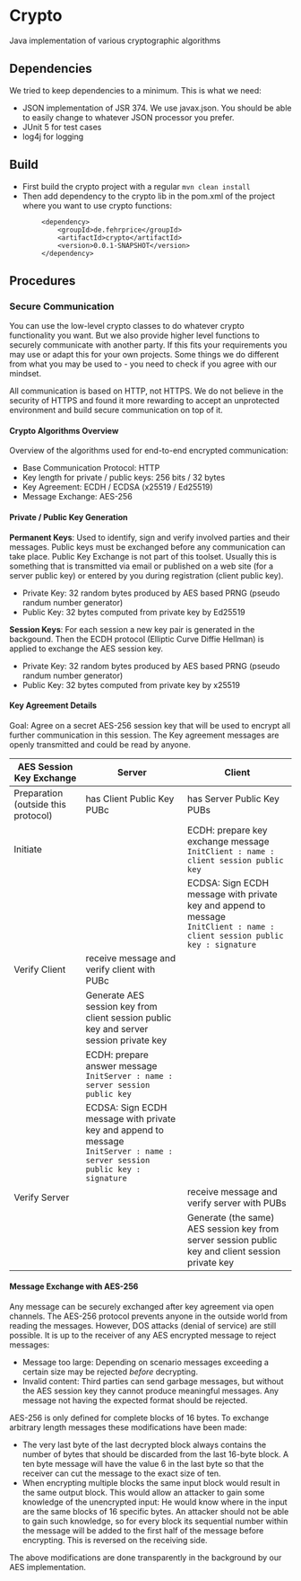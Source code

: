 # Crypto
Java implementation of various cryptographic algorithms

## Dependencies
We tried to keep dependencies to a minimum. This is what we need:
 * JSON implementation of JSR 374. We use javax.json. You should be able to easily change to whatever JSON processor you prefer.
 * JUnit 5 for test cases
 * log4j for logging

## Build
 * First build the crypto project with a regular `mvn clean install`
 * Then add dependency to the crypto lib in the pom.xml of the project where you want to use crypto functions:
```
		<dependency>
			<groupId>de.fehrprice</groupId>
			<artifactId>crypto</artifactId>
			<version>0.0.1-SNAPSHOT</version>
		</dependency>

```

## Procedures

### Secure Communication
You can use the low-level crypto classes to do whatever crypto functionality you want. But we also provide higher level functions to securely communicate with another party. If this fits your requirements you may use or adapt this for your own projects. Some things we do different from what you may be used to - you need to check if you agree with our mindset.

All communication is based on HTTP, not HTTPS. We do not believe in the security of HTTPS and found it more rewarding to accept an unprotected environment and build secure communication on top of it.

#### Crypto Algorithms Overview

Overview of the algorithms used for end-to-end encrypted communication:

 * Base Communication Protocol: HTTP
 * Key length for private / public keys: 256 bits / 32 bytes
 * Key Agreement: ECDH / ECDSA (x25519 / Ed25519)
 * Message Exchange: AES-256

#### Private / Public Key Generation

**Permanent Keys**: Used to identify, sign and verify involved parties and their messages. Public keys must be exchanged before any communication can take place. Public Key Exchange is not part of this toolset. Usually this is something that is transmitted via email or published on a web site (for a server public key) or entered by you during registration (client public key).
 * Private Key: 32 random bytes produced by AES based PRNG (pseudo randum number generator)
 * Public Key: 32 bytes computed from private key by Ed25519

**Session Keys**: For each session a new key pair is generated in the backgound. Then the ECDH protocol (Elliptic Curve Diffie Hellman) is applied to exchange the AES session key.
 * Private Key: 32 random bytes produced by AES based PRNG (pseudo randum number generator)
 * Public Key: 32 bytes computed from private key by x25519

#### Key Agreement Details
Goal: Agree on a secret AES-256 session key that will be used to encrypt all further communication in this session. The Key agreement messages are openly transmitted and could be read by anyone.

| **AES Session Key Exchange**  | Server | Client |
| -------------             | ------ | ------ |
| Preparation (outside this protocol)              | has Client Public Key PUBc | has Server Public Key PUBs
| Initiate | | ECDH: prepare key exchange message<br> ` InitClient : name : client session public key `|
|   | | ECDSA: Sign ECDH message with private key and append to message<br> ` InitClient : name : client session public key : signature ` |
| Verify Client | receive message and verify client with PUBc
|   | Generate AES session key from client session public key and server session private key
|   | ECDH: prepare answer message<br> ` InitServer : name : server session public key `|
|   | ECDSA: Sign ECDH message with private key and append to message<br> ` InitServer : name : server session public key : signature `|
| Verify Server | | receive message and verify server with PUBs
|   | | Generate (the same) AES session key from server session public key and client session private key

#### Message Exchange with AES-256

Any message can be securely exchanged after key agreement via open channels. The AES-256 protocol prevents anyone in the outside world from reading the messages. However, DOS attacks (denial of service) are still possible. It is up to the receiver of any AES encrypted message to reject messages:
 * Message too large: Depending on scenario messages exceeding a certain size may be rejected *before* decrypting.
 * Invalid content: Third parties can send garbage messages, but without the AES session key they cannot produce meaningful messages. Any message not having the expected format should be rejected.
 
AES-256 is only defined for complete blocks of 16 bytes. To exchange arbitrary length messages these modifications have been made:
 * The very last byte of the last decrypted block always contains the number of bytes that should be discarded from the last 16-byte block. A ten byte message will have the value 6 in the last byte so that the receiver can cut the message to the exact size of ten.
 * When encrypting multiple blocks the same input block would result in the same output block. This would allow an attacker to gain some knowledge of the unencrypted input: He would know where in the input are the same blocks of 16 specific bytes. An attacker should not be able to gain such knowledge, so for every block its sequential number within the message will be added to the first half of the message before encrypting. This is reversed on the receiving side.

The above modifications are done transparently in the background by our AES implementation.